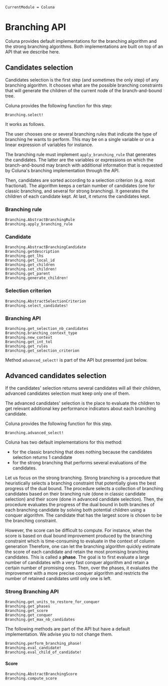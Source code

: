 ```@meta
CurrentModule = Coluna
```

# Branching API

Coluna provides default implementations for the branching algorithm and the strong branching algorithms.
Both implementations are built on top of an API that we describe here.

## Candidates selection

Candidates selection is the first step (and sometimes the only step) of any branching algorithm.
It chooses what are the possible branching constraints that will generate
the children of the current node of the branch-and-bound tree.

Coluna provides the following function for this step:

```@docs
Branching.select!
```

It works as follows.

The user chooses one or several branching rules that indicate the type of branching he wants
to perform.
This may be on a single variable or on a linear expression of variables for instance. 

The branching rule must implement `apply_branching_rule` that generates the candidates. 
The latter are the variables or expressions on which the branch-and-bound may branch with
additional information that is requested by Coluna's branching implementation through the
API.

Then, candidates are sorted according to a selection criterion (e.g. most fractional).
The algorithm keeps a certain number of candidates (one for classic branching, and several for strong branching).
It generates the children of each candidate kept.
At last, it returns the candidates kept.

### Branching rule

```@docs
Branching.AbstractBranchingRule
Branching.apply_branching_rule
```

### Candidate

```@docs
Branching.AbstractBranchingCandidate
Branching.getdescription
Branching.get_lhs
Branching.get_local_id
Branching.get_children
Branching.set_children!
Branching.get_parent
Branching.generate_children!
```

### Selection criterion

```@docs
Branching.AbstractSelectionCriterion
Branching.select_candidates!
```

### Branching API

```@docs
Branching.get_selection_nb_candidates
Branching.branching_context_type
Branching.new_context
Branching.get_int_tol
Branching.get_rules
Branching.get_selection_criterion
```

Method `advanced_select!` is part of the API but presented just below.

## Advanced candidates selection

If the candidates' selection returns several candidates will all their children, advanced candidates selection must keep only one of them.

The advanced candidates' selection is the place to evaluate the children to get relevant
additional key performance indicators about each branching candidate.

Coluna provides the following function for this step.

```@docs
Branching.advanced_select!
```

Coluna has two default implementations for this method:
- for the classic branching that does nothing because the candidates selection returns 1 candidate
- for the strong branching that performs several evaluations of the candidates.

Let us focus on the strong branching. 
Strong branching is a procedure that heuristically selects a branching constraint that
potentially gives the best progress of the dual bound.
The procedure selects a collection of branching candidates based on their branching rule
(done in classic candidate selection) 
and their score (done in advanced candidate selection).
Then, the procedure evaluates the progress of the dual bound in both branches of each branching
candidate by solving both potential children using a conquer algorithm.
The candidate that has the largest score is chosen to be the branching constraint.

However, the score can be difficult to compute. For instance, when the score is based on
dual bound improvement produced by the branching constraint which is time-consuming to
evaluate in the context of column generation
Therefore, one can let the branching algorithm quickly estimate the score of each candidate 
and retain the most promising branching candidates. 
This is called a **phase**. The goal is to first evaluate a large number
of candidates with a very fast conquer algorithm and retain a certain number of promising ones. 
Then, over the phases, it evaluates the improvement with a more precise conquer algorithm and
restricts the number of retained candidates until only one is left.

### Strong Branching API

```@docs
Branching.get_units_to_restore_for_conquer
Branching.get_phases
Branching.get_score
Branching.get_conquer
Branching.get_max_nb_candidates
```

The following methods are part of the API but have a default implementation.
We advise you to not change them.

```@docs
Branching.perform_branching_phase!
Branching.eval_candidate!
Branching.eval_child_of_candidate!
```

#### Score

```@docs
Branching.AbstractBranchingScore
Branching.compute_score
```